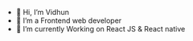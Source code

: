 - 👋 Hi, I’m Vidhun
- 👀 I’m a Frontend web developer
- 🌱 I’m currently Working on React JS & React native


<!---
Vidhun-Veeramani/Vidhun-Veeramani is a ✨ special ✨ repository because its `README.md` (this file) appears on your GitHub profile.
You can click the Preview link to take a look at your changes.
--->
